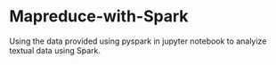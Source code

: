# Mapreduce-with-Spark

Using the data provided using pyspark in jupyter notebook to analyize textual data using Spark.
